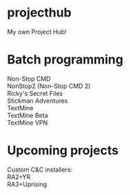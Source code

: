 # projecthub
My own Project Hub!

# Batch programming
Non-Stop CMD  
NonStop2 (Non-Stop CMD 2)  
Ricky's Secret Files  
Stickman Adventures  
TextMine  
TextMine Beta  
TextMine VPN  

# Upcoming projects
Custom C&C installers:  
RA2+YR  
RA3+Uprising  
